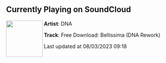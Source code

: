 ## Currently Playing on SoundCloud

[<img align="left" width="100" src="https://i1.sndcdn.com/artworks-SoeZ9HHtT58gQatg-7sXjug-t500x500.jpg">](https://soundcloud.com/dnadjs1/bellissima-dna-rework)

**Artist**: DNA 

**Track**: Free Download: Bellissima (DNA Rework)

Last updated at 08/03/2023 09:18
